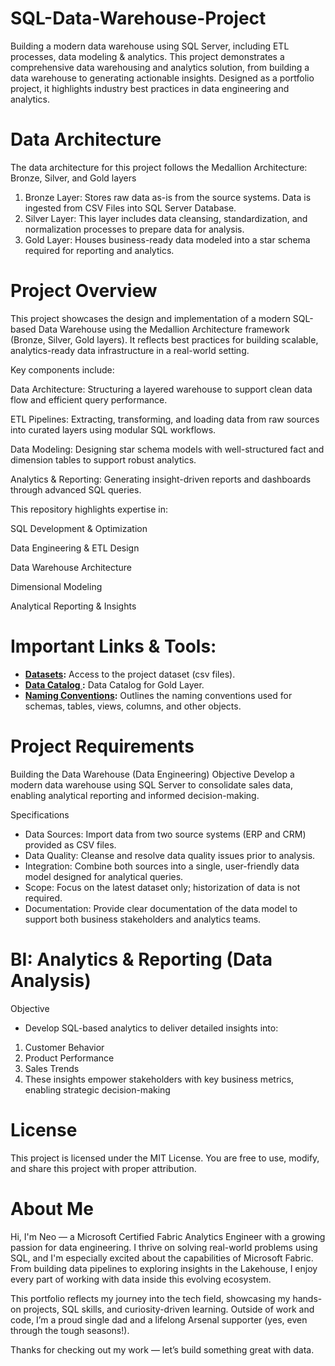 # SQL-Data-Warehouse-Project
Building a modern data warehouse using SQL Server, including ETL processes, data modeling &amp; analytics.
This project demonstrates a comprehensive data warehousing and analytics solution, from building a data warehouse to generating actionable insights. Designed as a portfolio project, it highlights industry best practices in data engineering and analytics.

# Data Architecture
The data architecture for this project follows the Medallion Architecture: Bronze, Silver, and Gold layers
1. Bronze Layer: Stores raw data as-is from the source systems. Data is ingested from CSV Files into SQL Server Database.
2. Silver Layer: This layer includes data cleansing, standardization, and normalization processes to prepare data for analysis.
3. Gold Layer: Houses business-ready data modeled into a star schema required for reporting and analytics.

# Project Overview
This project showcases the design and implementation of a modern SQL-based Data Warehouse using the Medallion Architecture framework (Bronze, Silver, Gold layers). It reflects best practices for building scalable, analytics-ready data infrastructure in a real-world setting.

Key components include:

Data Architecture: Structuring a layered warehouse to support clean data flow and efficient query performance.

ETL Pipelines: Extracting, transforming, and loading data from raw sources into curated layers using modular SQL workflows.

Data Modeling: Designing star schema models with well-structured fact and dimension tables to support robust analytics.

Analytics & Reporting: Generating insight-driven reports and dashboards through advanced SQL queries.

This repository highlights expertise in:

SQL Development & Optimization

Data Engineering & ETL Design

Data Warehouse Architecture

Dimensional Modeling

Analytical Reporting & Insights

# Important Links & Tools:

- **[Datasets](datasets/):** Access to the project dataset (csv files).
- **[Data Catalog ](docs/data_catalog.md):** Data Catalog for Gold Layer.
- **[Naming Conventions](docs/namimng_conventions.md):** Outlines the naming conventions used for schemas, tables, views, columns, and other objects.

# Project Requirements

Building the Data Warehouse (Data Engineering)
Objective
Develop a modern data warehouse using SQL Server to consolidate sales data, enabling analytical reporting and informed decision-making.

Specifications
- Data Sources: Import data from two source systems (ERP and CRM) provided as CSV files.
- Data Quality: Cleanse and resolve data quality issues prior to analysis.
- Integration: Combine both sources into a single, user-friendly data model designed for analytical queries.
- Scope: Focus on the latest dataset only; historization of data is not required.
- Documentation: Provide clear documentation of the data model to support both business stakeholders and analytics teams.

# BI: Analytics & Reporting (Data Analysis)

Objective
- Develop SQL-based analytics to deliver detailed insights into:
1. Customer Behavior
2. Product Performance
3. Sales Trends
4. These insights empower stakeholders with key business metrics, enabling strategic decision-making

# License

This project is licensed under the MIT License. You are free to use, modify, and share this project with proper attribution.

#  About Me
Hi, I'm Neo — a Microsoft Certified Fabric Analytics Engineer with a growing passion for data engineering. I thrive on solving real-world problems using SQL, and I'm especially excited about the capabilities of Microsoft Fabric. From building data pipelines to exploring insights in the Lakehouse, I enjoy every part of working with data inside this evolving ecosystem.

This portfolio reflects my journey into the tech field, showcasing my hands-on projects, SQL skills, and curiosity-driven learning. Outside of work and code, I’m a proud single dad and a lifelong Arsenal supporter (yes, even through the tough seasons!).

Thanks for checking out my work — let’s build something great with data.














